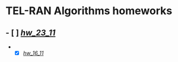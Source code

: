 # TEL-RAN Algorithms homeworks

## - [ ] [_hw_23_11_](https://github.com/sl101/TEL-RAN_Algorithms/tree/main/homeworks/hw_23_11)

- - [x] [_hw_16_11_](https://github.com/sl101/TEL-RAN_Algorithms/tree/main/homeworks/hw_16_11)
